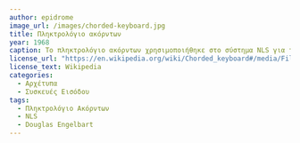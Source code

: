```yaml
---
author: epidrome
image_url: /images/chorded-keyboard.jpg
title: Πληκτρολόγιο ακόρντων 
year: 1968 
caption: Το πληκτρολόγιο ακόρντων χρησιμοποιήθηκε στο σύστημα NLS για την επιλογή εντολών σε συνδυασμό με το ποντίκι που οδηγούσε ένα σημείο στην οθόνη γραφικών. Αν και είχε ήδη χρησιμοποιηθεί στο παρελθόν στον τηλέτυπο και στην συντομογραφία, ο συνδυασμός με μια δεύτερη συσκευή εισόδου όπως το ποντίκι έχει το εργονομικό πλεονέκτημα ότι ο χρήστης δεν χρειάζεται να μετακινήσει τα χέρια του. 
license_url: "https://en.wikipedia.org/wiki/Chorded_keyboard#/media/File:Xerox_Alto_keyset.jpg" 
license_text: Wikipedia 
categories:
  - Αρχέτυπα
  - Συσκευές Εισόδου 
tags:
  - Πληκτρολόγιο Ακόρντων
  - NLS
  - Douglas Engelbart
---
```

